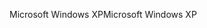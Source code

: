 <span data-ttu-id="2e49e-101">Microsoft Windows XP</span><span class="sxs-lookup"><span data-stu-id="2e49e-101">Microsoft Windows XP</span></span>